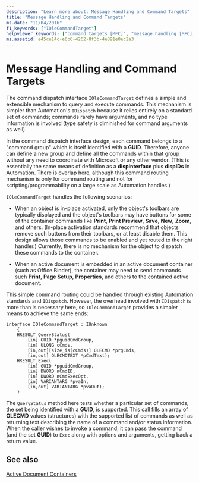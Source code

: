 ```yaml
---
description: "Learn more about: Message Handling and Command Targets"
title: "Message Handling and Command Targets"
ms.date: "11/04/2016"
f1_keywords: ["IOleCommandTarget"]
helpviewer_keywords: ["command targets [MFC]", "message handling [MFC], active documents", "IOleCommandTarget interface [MFC]", "command routing [MFC], command targets"]
ms.assetid: e45ce14c-e6b6-4262-8f3b-4e891e0ec2a3
---
```

# Message Handling and Command Targets

The command dispatch interface `IOleCommandTarget` defines a simple and extensible mechanism to query and execute commands. This mechanism is simpler than Automation's `IDispatch` because it relies entirely on a standard set of commands; commands rarely have arguments, and no type information is involved (type safety is diminished for command arguments as well).

In the command dispatch interface design, each command belongs to a "command group" which is itself identified with a **GUID**. Therefore, anyone can define a new group and define all the commands within that group without any need to coordinate with Microsoft or any other vendor. (This is essentially the same means of definition as a **dispinterface** plus **dispIDs** in Automation. There is overlap here, although this command routing mechanism is only for command routing and not for scripting/programmability on a large scale as Automation handles.)

`IOleCommandTarget` handles the following scenarios:

- When an object is in-place activated, only the object's toolbars are typically displayed and the object's toolbars may have buttons for some of the container commands like **Print**, **Print Preview**, **Save**, **New**, **Zoom**, and others. (In-place activation standards recommend that objects remove such buttons from their toolbars, or at least disable them. This design allows those commands to be enabled and yet routed to the right handler.) Currently, there is no mechanism for the object to dispatch these commands to the container.

- When an active document is embedded in an active document container (such as Office Binder), the container may need to send commands such **Print**, **Page Setup**, **Properties**, and others to the contained active document.

This simple command routing could be handled through existing Automation standards and `IDispatch`. However, the overhead involved with `IDispatch` is more than is necessary here, so `IOleCommandTarget` provides a simpler means to achieve the same ends:

```
interface IOleCommandTarget : IUnknown
    {
    HRESULT QueryStatus(
        [in] GUID *pguidCmdGroup,
        [in] ULONG cCmds,
        [in,out][size_is(cCmds)] OLECMD *prgCmds,
        [in,out] OLECMDTEXT *pCmdText);
    HRESULT Exec(
        [in] GUID *pguidCmdGroup,
        [in] DWORD nCmdID,
        [in] DWORD nCmdExecOpt,
        [in] VARIANTARG *pvaIn,
        [in,out] VARIANTARG *pvaOut);
    }
```

The `QueryStatus` method here tests whether a particular set of commands, the set being identified with a **GUID**, is supported. This call fills an array of **OLECMD** values (structures) with the supported list of commands as well as returning text describing the name of a command and/or status information. When the caller wishes to invoke a command, it can pass the command (and the set **GUID**) to `Exec` along with options and arguments, getting back a return value.

## See also

[Active Document Containers](active-document-containers.md)
